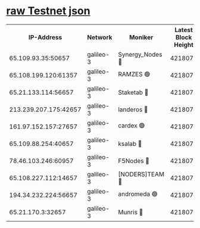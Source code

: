 [raw Testnet json](https://rpc-check.androt.stavr.tech/androt/rpcandrot_result.json)
=

<table><tr><th>IP-Address</th><th>Network</th><th>Moniker</th><th>Latest Block Height</th><th>Earliest Block Height</th><th>Catching Up</th><th>Tx Index</th><th>Voting Power</th><th>Scan Time</th></tr><tr><td>65.109.93.35:50657</td><td>galileo-3</td><td>Synergy_Nodes 🔴</td><td>4218078</td><td>0</td><td>False</td><td>on</td><td>960602</td><td>2023-12-14T03:52:26.122475405UTC</td></tr><tr><td>65.108.199.120:61357</td><td>galileo-3</td><td>RAMZES 🟢</td><td>4218076</td><td>1</td><td>False</td><td>on</td><td>0</td><td>2023-12-14T03:52:12.681770754UTC</td></tr><tr><td>65.21.133.114:56657</td><td>galileo-3</td><td>Staketab 🔴</td><td>4218078</td><td>90001</td><td>False</td><td>on</td><td>2</td><td>2023-12-14T03:52:27.138476535UTC</td></tr><tr><td>213.239.207.175:42657</td><td>galileo-3</td><td>landeros 🔴</td><td>4218074</td><td>2642001</td><td>False</td><td>on</td><td>72</td><td>2023-12-14T03:52:00.898365216UTC</td></tr><tr><td>161.97.152.157:27657</td><td>galileo-3</td><td>cardex 🟢</td><td>4218078</td><td>2945323</td><td>False</td><td>on</td><td>0</td><td>2023-12-14T03:52:26.428265118UTC</td></tr><tr><td>65.109.88.254:40657</td><td>galileo-3</td><td>ksalab 🔴</td><td>4218075</td><td>3000356</td><td>False</td><td>on</td><td>31929</td><td>2023-12-14T03:52:08.276975774UTC</td></tr><tr><td>78.46.103.246:60957</td><td>galileo-3</td><td>F5Nodes 🔴</td><td>4218078</td><td>3057001</td><td>False</td><td>off</td><td>24</td><td>2023-12-14T03:52:26.752248803UTC</td></tr><tr><td>65.108.227.112:14657</td><td>galileo-3</td><td>[NODERS]TEAM 🔴</td><td>4218074</td><td>3176323</td><td>False</td><td>on</td><td>959621</td><td>2023-12-14T03:52:01.243569596UTC</td></tr><tr><td>194.34.232.224:56657</td><td>galileo-3</td><td>andromeda 🟢</td><td>4218075</td><td>4118075</td><td>False</td><td>off</td><td>0</td><td>2023-12-14T03:52:07.944728731UTC</td></tr><tr><td>65.21.170.3:32657</td><td>galileo-3</td><td>Munris 🔴</td><td>4218077</td><td>4118077</td><td>False</td><td>off</td><td>414</td><td>2023-12-14T03:52:17.563809812UTC</td></tr></table>

